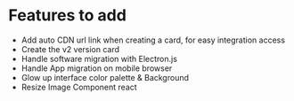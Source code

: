 # Features to add

- Add auto CDN url link when creating a card, for easy integration access
- Create the v2 version card
- Handle software migration with Electron.js
- Handle App migration on mobile browser
- Glow up interface color palette & Background
- Resize Image Component react
